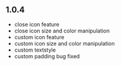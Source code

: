 ## 1.0.4
- close icon feature
- close icon size and color manipulation
- custom icon feature
- custom icon size and color manipulation
- custom textstyle
- custom padding bug fixed
